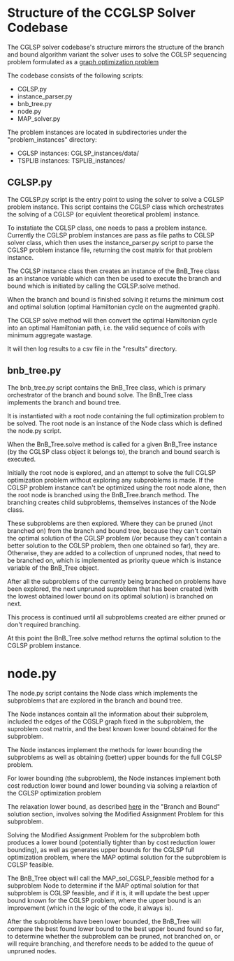 # Structure of the CCGLSP Solver Codebase

The CGLSP solver codebase's structure mirrors the structure of the branch and bound algorithm variant the solver uses to solve the CGLSP sequencing problem formulated as a [graph optimization problem](docs/CGLSP_graph_formulation_and_branch_and_bound_solution.md)

The codebase consists of the following scripts:

- CGLSP.py
- instance_parser.py
- bnb_tree.py
- node.py
- MAP_solver.py

The problem instances are located in subdirectories under the "problem_instances" directory:

- CGLSP instances: CGLSP_instances/data/
- TSPLIB instances: TSPLIB_instances/


## CGLSP.py

The CGLSP.py script is the entry point to using the solver to solve a CGLSP problem instance. This script contains the CGLSP class which orchestrates the solving of a CGLSP (or equivlent theoretical problem) instance. 

To instatiate the CGLSP class, one needs to pass a problem instance. Currently the CGLSP problem instances are pass as file paths to CGLSP solver class, which then uses the instance_parser.py script to parse the CGLSP problem instance file, returning the cost matrix for that problem instance.

The CGLSP instance class then creates an instance of the BnB_Tree class as an instance variable which can then be used to execute the branch and bound which is initiated by calling the CGLSP.solve method.

When the branch and bound is finished solving it returns the minimum cost and optimal solution (optimal Hamiltonian cycle on the augmented graph).

The CGLSP solve method will then convert the optimal Hamiltonian cycle into an optimal Hamiltonian path, i.e. the valid sequence of coils with minimum aggregate wastage.

It will then log results to a csv file in the "results" directory.



## bnb_tree.py

The bnb_tree.py script contains the BnB_Tree class, which is primary orchestrator of the branch and bound solve. The BnB_Tree class implements the branch and bound tree.

It is instantiated with a root node containing the full optimization problem to be solved. The root node is an instance of the Node class which is defined the node.py script.

When the BnB_Tree.solve method is called for a given BnB_Tree instance (by the CGLSP class object it belongs to), the branch and bound search is executed.

Initially the root node is explored, and an attempt to solve the full CGLSP optimization problem without exploring any subproblems is made. If the CGLSP problem instance can't be optimized using the root node alone, then the root node is branched using the BnB_Tree.branch method. The branching creates child subproblems, themselves instances of the Node class.

These subproblems are then explored. Where they can be pruned (/not branched on) from the branch and bound tree, because they can't contain the optimal solution of the CGLSP problem (/or because they can't contain a better solution to the CGLSP problem, then one obtained so far), they are. Otherwise, they are added to a collection of unpruned nodes, that need to be branched on, which is implemented as priority queue which is instance variable of the BnB_Tree object.

After all the subproblems of the currently being branched on problems have been explored, the next unpruned suproblem that has been created (with the lowest obtained lower bound on its optimal solution) is branched on next.

This process is continued until all subproblems created are either pruned or don't required branching.

At this point the BnB_Tree.solve method returns the optimal solution to the CGLSP problem instance.


# node.py

The node.py script contains the Node class which implements the subproblems that are explored in the branch and bound tree.

The Node instances contain all the information about their subprolem, included the edges of the CGSLP graph fixed in the subproblem, the suproblem cost matrix, and the best known lower bound obtained for the subproblem.

The Node instances implement the methods for lower bounding the subproblems as well as obtaining (better) upper bounds for the full CGLSP problem.

For lower bounding (the subproblem), the Node instances implement both cost reduction lower bound and lower bounding via solving a relaxtion of the CGLSP optimization problem 

The relaxation lower bound, as described [here](CGLSP_graph_formulation_and_branch_and_bound_solution.md) in the "Branch and Bound" solution section, involves solving the Modified Assignment Problem for this subproblem.

Solving the Modified Assignment Problem for the subproblem both produces a lower bound (potentially tighter than by cost reduction lower bounding), as well as generates upper bounds for the CGLSP full optimization problem, where the MAP optimal solution for the subproblem is CGLSP feasible.

The BnB_Tree object will call the MAP_sol_CGSLP_feasible method for a subproblem Node to determine if the MAP optimal solution for that subproblem is CGLSP feasible, and if it is, it will update the best upper bound known for the CGLSP problem, where the upper bound is an improvement (which in the logic of the code, it always is).

After the subproblems have been lower bounded, the BnB_Tree will compare the best found lower bound to the best upper bound found so far, to determine whether the subproblem can be pruned, not branched on, or will require branching, and therefore needs to be added to the queue of unpruned nodes.





